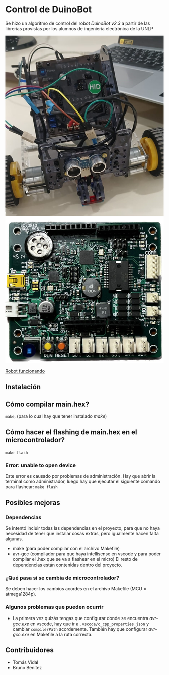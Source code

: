 # Control de DuinoBot
Se hizo un algoritmo de control del robot _DuinoBot v2.3_ a partir de las librerías provistas por los alumnos de ingeniería electrónica de la UNLP

![Robot](robot.jpeg)
![Placa](placa.png)

[Robot funcionando](video.mp4)

## Instalación
## Cómo compilar main.hex?
`make`, (para lo cual hay que tener instalado _make_)
## Cómo hacer el flashing de main.hex en el microcontrolador?
`make flash`
### Error: unable to open device
Este error es causado por problemas de administración. Hay que abrir la terminal como administrador, luego hay que ejecutar el siguiente comando para flashear: `make flash`

## Posibles mejoras
### Dependencias
Se intentó incluir todas las dependencias en el proyecto, para que no haya necesidad de tener que instalar cosas extras, pero igualmente hacen falta algunas.
- make (para poder compilar con el archivo Makefile)
- avr-gcc (compilador para que haya intellisense en vscode y para poder compilar el .hex que se va a flashear en el micro)
El resto de dependencias están contenidas dentro del proyecto.
### ¿Qué pasa si se cambia de microcontrolador?
Se deben hacer los cambios acordes en el archivo Makefile (MCU = atmega1284p).

### Algunos problemas que pueden ocurrir
- La primera vez quizás tengas que configurar donde se encuentra _avr-gcc.exe_ en vscode, hay que ir a `.vscode/c_cpp_properties.json` y cambiar `compilerPath` acordemente. También hay que configurar _avr-gcc.exe_ en Makefile a la ruta correcta.

## Contribuidores
- Tomás Vidal
- Bruno Benítez
